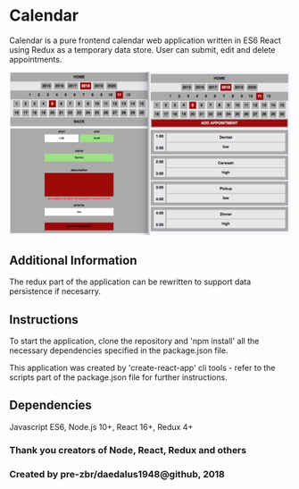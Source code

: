 # Calendar

Calendar is a pure frontend calendar web application written in ES6 React
using Redux as a temporary data store. User can submit, edit and delete appointments.

![Calendar](https://github.com/daedalus1948/project_images/blob/master/Calendar.png)

## Additional Information

The redux part of the application can be rewritten to support data persistence if necesarry.

## Instructions

To start the application, clone the repository and 'npm install' 
all the necessary dependencies specified in the package.json file.

This application was created by 'create-react-app' cli tools - 
refer to the scripts part of the package.json file for further instructions.

## Dependencies

Javascript ES6, Node.js 10+, React 16+, Redux 4+

### Thank you creators of Node, React, Redux and others 
### Created by pre-zbr/daedalus1948@github, 2018
